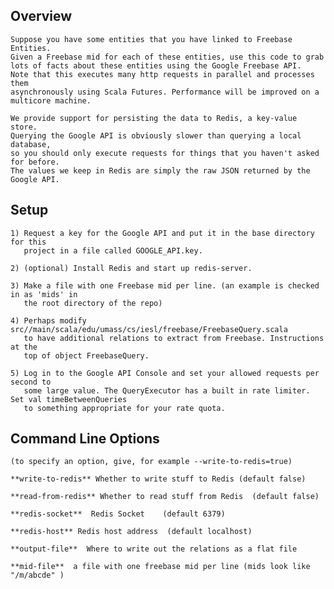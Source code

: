 Overview
---------------------
    Suppose you have some entities that you have linked to Freebase Entities.
    Given a Freebase mid for each of these entities, use this code to grab
    lots of facts about these entities using the Google Freebase API.
    Note that this executes many http requests in parallel and processes them
    asynchronously using Scala Futures. Performance will be improved on a
    multicore machine.

    We provide support for persisting the data to Redis, a key-value store.
    Querying the Google API is obviously slower than querying a local database,
    so you should only execute requests for things that you haven't asked for before.
    The values we keep in Redis are simply the raw JSON returned by the Google API.


Setup
---------------------
    1) Request a key for the Google API and put it in the base directory for this
       project in a file called GOOGLE_API.key.

    2) (optional) Install Redis and start up redis-server.

    3) Make a file with one Freebase mid per line. (an example is checked in as 'mids' in
       the root directory of the repo)

    4) Perhaps modify src//main/scala/edu/umass/cs/iesl/freebase/FreebaseQuery.scala
       to have additional relations to extract from Freebase. Instructions at the
       top of object FreebaseQuery.

    5) Log in to the Google API Console and set your allowed requests per second to
       some large value. The QueryExecutor has a built in rate limiter. Set val timeBetweenQueries
       to something appropriate for your rate quota.


Command Line Options
---------------------
    (to specify an option, give, for example --write-to-redis=true)

    **write-to-redis** Whether to write stuff to Redis (default false)

    **read-from-redis** Whether to read stuff from Redis  (default false)

    **redis-socket**  Redis Socket    (default 6379)

    **redis-host** Redis host address  (default localhost)

    **output-file**  Where to write out the relations as a flat file

    **mid-file**  a file with one freebase mid per line (mids look like "/m/abcde" )
